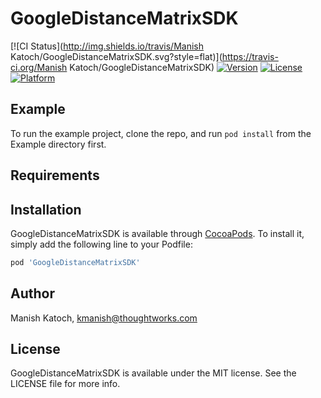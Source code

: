 # GoogleDistanceMatrixSDK

[![CI Status](http://img.shields.io/travis/Manish Katoch/GoogleDistanceMatrixSDK.svg?style=flat)](https://travis-ci.org/Manish Katoch/GoogleDistanceMatrixSDK)
[![Version](https://img.shields.io/cocoapods/v/GoogleDistanceMatrixSDK.svg?style=flat)](http://cocoapods.org/pods/GoogleDistanceMatrixSDK)
[![License](https://img.shields.io/cocoapods/l/GoogleDistanceMatrixSDK.svg?style=flat)](http://cocoapods.org/pods/GoogleDistanceMatrixSDK)
[![Platform](https://img.shields.io/cocoapods/p/GoogleDistanceMatrixSDK.svg?style=flat)](http://cocoapods.org/pods/GoogleDistanceMatrixSDK)

## Example

To run the example project, clone the repo, and run `pod install` from the Example directory first.

## Requirements

## Installation

GoogleDistanceMatrixSDK is available through [CocoaPods](http://cocoapods.org). To install
it, simply add the following line to your Podfile:

```ruby
pod 'GoogleDistanceMatrixSDK'
```

## Author

Manish Katoch, kmanish@thoughtworks.com

## License

GoogleDistanceMatrixSDK is available under the MIT license. See the LICENSE file for more info.
